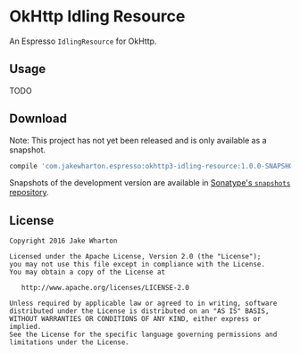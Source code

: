 OkHttp Idling Resource
======================

An Espresso `IdlingResource` for OkHttp.



Usage
-----

TODO



Download
--------

Note: This project has not yet been released and is only available as a snapshot.

```groovy
compile 'com.jakewharton.espresso:okhttp3-idling-resource:1.0.0-SNAPSHOT'
```

Snapshots of the development version are available in [Sonatype's `snapshots` repository][snap].



License
-------

    Copyright 2016 Jake Wharton

    Licensed under the Apache License, Version 2.0 (the "License");
    you may not use this file except in compliance with the License.
    You may obtain a copy of the License at

       http://www.apache.org/licenses/LICENSE-2.0

    Unless required by applicable law or agreed to in writing, software
    distributed under the License is distributed on an "AS IS" BASIS,
    WITHOUT WARRANTIES OR CONDITIONS OF ANY KIND, either express or implied.
    See the License for the specific language governing permissions and
    limitations under the License.





 [snap]: https://oss.sonatype.org/content/repositories/snapshots/
